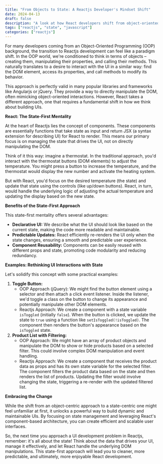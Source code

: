```yaml
---
title: "From Objects to State: A Reactjs Developer's Mindset Shift"
date: 2024-04-13
draft: false
description: "A look at how React developers shift from object-oriented thinking to state-driven UI design."
tags: ["reactjs", "state", "javascript"]
categories: ["reactjs"]
---
```


For many developers coming from an Object-Oriented Programming (OOP) background, the transition to Reactjs development can feel like a paradigm shift. In the OOP world, we're conditioned to think in terms of objects – creating them, manipulating their properties, and calling their methods. This naturally translates to a desire to interact with the UI in a similar way: find the DOM element, access its properties, and call methods to modify its behavior.

This approach is perfectly valid in many popular libraries and frameworks like Angularjs or jQuery. They provide a way to directly manipulate the DOM, often mimicking object-oriented interactions. However, React takes a different approach, one that requires a fundamental shift in how we think about building UIs.

**React: The State-First Mentality**

At the heart of Reactjs lies the concept of components. These components are essentially functions that take state as input and return JSX (a syntax extension for describing UI) for React to render. This means our primary focus is on managing the state that drives the UI, not on directly manipulating the DOM.

Think of it this way: imagine a thermostat. In the traditional approach, you'd interact with the thermostat buttons (DOM elements) to adjust the temperature. You might press a button to increase the temperature, and the thermostat would display the new number and activate the heating system.

But with React, you'd focus on the desired temperature (the state) and update that state using the controls (like up/down buttons). React, in turn, would handle the underlying logic of adjusting the actual temperature and updating the display based on the new state.

**Benefits of the State-First Approach**

This state-first mentality offers several advantages:

- **Declarative UI:** We describe what the UI should look like based on the current state, making the code more readable and maintainable.
- **Predictable Updates:** React efficiently re-renders the UI only when the state changes, ensuring a smooth and predictable user experience.
- **Component Reusability:** Components can be easily reused with different props and state, promoting code modularity and reducing redundancy.

**Examples: Rethinking UI Interactions with State**

Let's solidify this concept with some practical examples:

1. **Toggle Button:**
    - OOP Approach (jQuery): We might find the button element using a selector and then attach a click event listener. Inside the listener, we'd toggle a class on the button to change its appearance and potentially manipulate other DOM elements.
    - Reactjs Approach: We create a component with a state variable `isToggled` (initially `false`). When the button is clicked, we update the state to `true` using a function like `setIsToggled(!isToggled)`. The component then renders the button's appearance based on the `isToggled` state.
2. **Product List with Filtering:**
    - OOP Approach: We might have an array of product objects and manipulate the DOM to show or hide products based on a selected filter. This could involve complex DOM manipulation and event handling.
    - Reactjs Approach: We create a component that receives the product data as props and has its own state variable for the selected filter. The component filters the product data based on the state and then renders the list of products. Updating the filter would involve changing the state, triggering a re-render with the updated filtered list.

**Embracing the Change**

While the shift from an object-centric approach to a state-centric one might feel unfamiliar at first, it unlocks a powerful way to build dynamic and maintainable UIs. By focusing on state management and leveraging React's component-based architecture, you can create efficient and scalable user interfaces.

So, the next time you approach a UI development problem in Reactjs, remember: it's all about the state! Think about the data that drives your UI, manage it effectively, and let React handle the underlying DOM manipulations. This state-first approach will lead you to cleaner, more predictable, and ultimately, more enjoyable React development.
